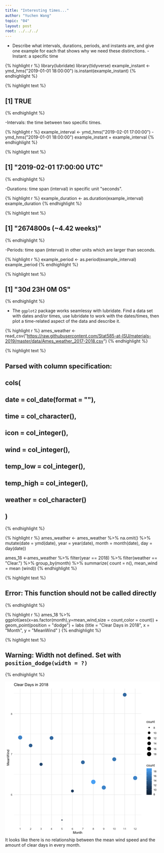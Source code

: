 ```yaml
---
title: "Interesting times..."
author: "Yuchen Wang"
topic: "04"
layout: post
root: ../../../
---
```


- Describe what intervals, durations, periods, and instants are, and give one example for each that shows why we need these distinctions.
-Instant: a specific time

{% highlight r %}
library(lubridate)
library(tidyverse)
example_instant <- ymd_hms("2019-01-01 18:00:00")
is.instant(example_instant)
{% endhighlight %}



{% highlight text %}
## [1] TRUE
{% endhighlight %}

-Intervals: the time between two specific times.

{% highlight r %}
example_interval <- ymd_hms("2019-02-01 17:00:00") - ymd_hms("2019-01-01 18:00:00")
example_instant + example_interval
{% endhighlight %}



{% highlight text %}
## [1] "2019-02-01 17:00:00 UTC"
{% endhighlight %}

-Durations: time span (interval) in specific unit "seconds".

{% highlight r %}
example_duration <- as.duration(example_interval)
example_duration
{% endhighlight %}



{% highlight text %}
## [1] "2674800s (~4.42 weeks)"
{% endhighlight %}

-Periods: time span (interval) in other units which are larger than seconds.

{% highlight r %}
example_period <- as.period(example_interval)
example_period
{% endhighlight %}



{% highlight text %}
## [1] "30d 23H 0M 0S"
{% endhighlight %}


- The `ggplot2` package works seamlessy with lubridate. Find a data set with dates and/or times, use lubridate to work with the dates/times, then plot a time-related aspect of the data and describe it.  

{% highlight r %}
ames_weather <- read_csv("https://raw.githubusercontent.com/Stat585-at-ISU/materials-2019/master/data/Ames_weather_2017-2018.csv")
{% endhighlight %}



{% highlight text %}
## Parsed with column specification:
## cols(
##   date = col_date(format = ""),
##   time = col_character(),
##   icon = col_integer(),
##   wind = col_integer(),
##   temp_low = col_integer(),
##   temp_high = col_integer(),
##   weather = col_character()
## )
{% endhighlight %}



{% highlight r %}
ames_weather <- ames_weather %>%
  na.omit() %>%
  mutate(date = ymd(date),
         year = year(date),
         month = month(date),
         day = day(date))

ames_18 <-ames_weather %>%
  filter(year == 2018) %>%
  filter(weather == "Clear.") %>% 
  group_by(month) %>%
  summarize(
        count = n(),
        mean_wind = mean (wind))
{% endhighlight %}



{% highlight text %}
## Error: This function should not be called directly
{% endhighlight %}



{% highlight r %}
ames_18 %>%
  ggplot(aes(x=as.factor(month),y=mean_wind,size = count,color = count)) + geom_point(position = "dodge") + labs (title = "Clear Days in 2018", x = "Month", y = "MeanWind" ) 
{% endhighlight %}



{% highlight text %}
## Warning: Width not defined. Set with `position_dodge(width = ?)`
{% endhighlight %}

![center](../figure/04/WangYuchen/unnamed-chunk-5-1.png)
It looks like there is no relationship between the mean wind speed and the amount of clear days in every month.

